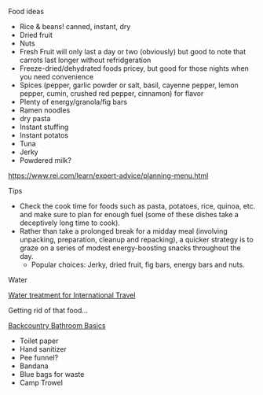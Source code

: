 Food ideas 

* Rice & beans! canned, instant, dry
* Dried fruit
* Nuts
* Fresh Fruit will only last a day or two (obviously) but good to note that carrots last longer without refridgeration
* Freeze-dried/dehydrated foods pricey, but good for those nights when you need convenience
* Spices (pepper, garlic powder or salt, basil, cayenne pepper, lemon pepper, cumin, crushed red pepper, cinnamon) for flavor
* Plenty of energy/granola/fig bars
* Ramen noodles
* dry pasta
* Instant stuffing
* Instant potatos
* Tuna
* Jerky
* Powdered milk?

https://www.rei.com/learn/expert-advice/planning-menu.html

Tips
* Check the cook time for foods such as pasta, potatoes, rice, quinoa, etc. and make sure to plan for enough fuel (some of these dishes take a deceptively long time to cook).
* Rather than take a prolonged break for a midday meal (involving unpacking, preparation, cleanup and repacking), a quicker strategy is to graze on a series of modest energy-boosting snacks throughout the day.
  * Popular choices: Jerky, dried fruit, fig bars, energy bars and nuts.
  
Water

[Water treatment for International Travel](https://www.rei.com/learn/expert-advice/water-treatment-international.html)

Getting rid of that food...

[Backcountry Bathroom Basics](https://www.rei.com/learn/expert-advice/hygiene-sanitation.html)
* Toilet paper
* Hand sanitizer
* Pee funnel?
* Bandana
* Blue bags for waste
* Camp Trowel

